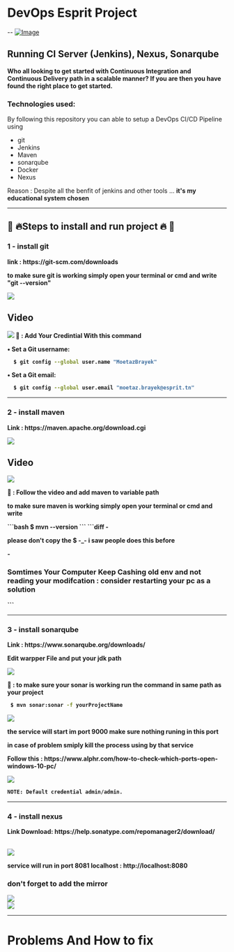 # DevOps Esprit Project
--
[![Image](https://i.imgur.com/Cwp1MuZ.png "DevOps Project - CI/CD with Jenkins Docker nexus ")]()

<h2>Running CI Server (Jenkins), Nexus, Sonarqube</h2>
<strong>Who all looking to get started with Continuous Integration and Continuous Delivery </strong> 
<strong>path in a scalable manner? If you are then you have found the right place to get started.</strong>


### Technologies used:
By following this repository you can able to setup a DevOps CI/CD Pipeline using
- git
- Jenkins
- Maven
- sonarqube
- Docker 
- Nexus


Reason : Despite all the benfit of jenkins and other tools ... <strong>  it's my educational system chosen </stong>

<hr>
<h2>📣 🔥Steps to install and run project 🔥 📣</h2>

<h3>1 - install git </h3>
<p>link : https://git-scm.com/downloads </p>
<p>to make sure git is working simply open your terminal or cmd and write "git --version"</p>
<img src="https://i.imgur.com/ZyGuNpy.png" data-canonical-src="https://i.imgur.com/ZyGuNpy.png">
<h2>Video</h2>
<a href="https://www.youtube.com/watch?v=nbFwejIsHlY&ab_channel=TheGrokShop"><img src="https://www.sportbusinessmag.com/wp-content/uploads/2021/01/youtube-nouveau-logo.jpg" style="max-width:100%;"></a>
 🚨 <strong>: Add Your Credintial With this command </strong>
<p>• Set a Git username:<p>
  
```bash
  $ git config --global user.name "MoetazBrayek"
```
<p>• Set a Git email:<p>
    
```bash
  $ git config --global user.email "moetaz.brayek@esprit.tn"
```
<hr>
<h3>2 - install maven </h3>
<p> Link : https://maven.apache.org/download.cgi </p>

<img src="https://i.imgur.com/eksLoWb.png" data-canonical-src="https://i.imgur.com/eksLoWb.png">
<h2>Video</h2>

<a href="https://www.youtube.com/watch?v=RfCWg5ay5B0&ab_channel=CodingMagic"><img src="https://www.sportbusinessmag.com/wp-content/uploads/2021/01/youtube-nouveau-logo.jpg" style="max-width:100%;"></a>

 🚨 <strong>: Follow the video and add maven to variable path  </strong>
 <p>to make sure maven is working simply open your terminal or cmd and write </p>
 ```bash
  $ mvn --version
```
```diff
- <p> please don't copy the $ -_- i saw people does this before </p>
-  <h3>Somtimes Your Computer Keep Cashing old env and not reading your modifcation : consider restarting your pc as a solution </h3>
```

<hr>
<h3>3 - install sonarqube </h3>

<p> Link : https://www.sonarqube.org/downloads/ </p>

<p>Edit warpper File and put your jdk path </p>
<img src="https://i.imgur.com/9ZgbIXm.png" data-canonical-src="https://i.imgur.com/9ZgbIXm.png">

 🚨 <strong>: to make sure your sonar is working run the command in same path as your project   </strong>
 ```bash
  $ mvn sonar:sonar -f yourProjectName
```
<img src="https://i.imgur.com/DyGGxe1.png" data-canonical-src="https://i.imgur.com/DyGGxe1.png">

<p>the service will start im port 9000  make sure nothing runing in this port </p>

<p>in case of problem smiply kill the process using by that service </p>
<p>Follow this : https://www.alphr.com/how-to-check-which-ports-open-windows-10-pc/</p>


<img src="https://miro.medium.com/max/875/1*dBy8ia2ZuKT36VUAHI8hQQ.png" data-canonical-src="https://miro.medium.com/max/875/1*dBy8ia2ZuKT36VUAHI8hQQ.png">

 ```bash
NOTE: Default credential admin/admin.
```


<hr>

<h3>4 - install nexus </h3>

<p> Link Download: https://help.sonatype.com/repomanager2/download/ </p>
<br />
<img src="https://imgur.com/gYKNd5y.png" data-canonical-src="https://imgur.com/gYKNd5y.png">
<br />  
<p> service will run in port 8081 localhost : http://localhost:8080 </p>
<h3> don't forget to add the mirror </h3>
<img src="https://imgur.com/jX9BeJ6.png" data-canonical-src="https://imgur.com/jX9BeJ6.png">
<br />  

<img src="https://miro.medium.com/max/875/1*pOC_9b0f-yoENGDvxwcJfw.png" data-canonical-src="https://miro.medium.com/max/875/1*pOC_9b0f-yoENGDvxwcJfw.png">


<hr> 

<h1> Problems And How to fix 
